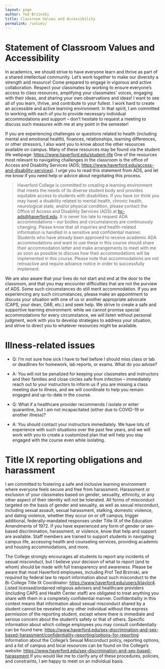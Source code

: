 ```yaml
---
layout: page
author: Ted Brzinski
title: Classroom Values and Accessibility 
permalink: /values/
---
```


# Statement of Classroom Values and Accessibility

In academics, we should strive to have everyone learn and thrive as part of a shared intellectual community. Let’s work together to make our diversity a strength and resource! Come prepared to engage in vigorous and active collaboration. Respect your classmates by working to ensure everyone’s access to class resources, amplifying your classmates' voices, engaging with their ideas, and sharing your own observations and ideas! I want to see all of you learn, thrive, and contribute to your fullest. I work hard to create an accessible and active learning environment. In that spirit, I am committed to working with each of you to provide necessary individual accommodations and support – don’t hesitate to request a meeting to discuss such measures with me at any point in the semester! 
 
If you are experiencing challenges or questions related to health (including mental and emotional health), finances, relationships, learning differences, or other stressors, I also want you to know about the other resources available on campus. Many of these resources may be found via the student life webpage: https://www.haverford.edu/student-life
One of the resources most relevant to navigating challenges in the classroom is the office of Access and Disability Services (ADS; https://www.haverford.edu/access-and-disability-services). I urge you to read this statement from ADS, and let me know if you need help or advice about negotiating this process.

> Haverford College is committed to creating a learning environment that meets the needs of its diverse student body and provides equitable access to students with disabilities. If you have (or think you may have) a disability related to mental health, chronic health, neurological state, and/or physical condition, please contact the Office of Access and Disability Services (ADS) at hc-ads@haverford.edu. It is never too late to request ADA accommodations – our bodies and circumstances are continuously changing. Please know that all inquiries and health-related information is handled in a sensitive and confidential manner.
> Students who have already been approved to receive academic ADA accommodations and want to use these in this course should share their accommodation letter and make arrangements to meet with me as soon as possible to discuss how their accommodations will be implemented in this course. Please note that accommodations are not retroactive and require advance notice in order to successfully implement.

We are also aware that your lives do not start and end at the door to the classroom, and that you may encounter difficulties that are not the purview of ADS. Some such circumstances do still merit accommodation. If you are experiencing any such circumstances, please make an appointment to discuss your situation with one of us or another appropriate advocate (CAPS, your dean, OAR, etc.) and seek help. We strive to create a safe and supportive learning environment: while we cannot promise special accommodations for every circumstance, we will listen without personal judgment, work with you to develop strategies to address your situation, and strive to direct you to whatever resources might be available.

# Illness-related issues

 - Q:  I’m not sure how sick I have to feel before I should miss class or lab or deadlines for homework, lab reports, or exams.  What do you advise?

 - A: You will not be penalized for keeping your classmates and instructors and their families and close circles safe from infection – immediately reach out to your instructors to inform us if you are missing a class meeting due to illness, and we will coordinate to help you remain engaged and up-to-date in the course.

 - Q:  What if a healthcare provider recommends I isolate or enter quarantine, but I am not incapacitated (either due to COVID-19 or another illness)?

 - A:  You should contact your instructors immediately. We have lots of experience with such situations over the past few years, and we will work with you to create a customized plan that will help you stay engaged with the course even while isolating.

# Title IX reporting obligations and harassment

I am committed to fostering a safe and inclusive learning environment where everyone feels secure and free from harassment. Harassment or exclusion of your classmates based on gender, sexuality, ethnicity, or any other aspect of their identity will not be tolerated.
All forms of misconduct targeted on the basis of gender and sexuality, as well as sexual misconduct, including sexual assault, sexual harassment, stalking, domestic violence, and dating violence, whether they occur on or off campus, trigger additional, federally-mandated responses under Title IX of the Education Amendments of 1972. If you have experienced any form of gender or sex-based discrimination, harassment, or violence, know that help and support are available. Staff members are trained to support students in navigating campus life, accessing health and counseling services, providing academic and housing accommodations, and more. 

The College strongly encourages all students to report any incidents of sexual misconduct, but I believe your decision of what to report (and to whom) should be made with full transparency and awareness. Please be aware that most Haverford employees, including Prof Ted Brzinski, are *required* by federal law to report information about such misconduct to the Bi-College Title IX Coordinator: https://www.haverford.edu/users/ktaylor4.
Listed licensed/ordained religious advisers and healthcare providers (including CAPS and Health Center staff) are obligated to treat anything you share with them in a completely confidential manner. Confidentiality in this context means that information about sexual misconduct shared by a student cannot be revealed to any other individual without the express permission of the reporting student, except where there is immediate and serious concern about the student’s safety or that of others. Specific information about which college employees you may consult confidentially can be found here: https://www.haverford.edu/sex-discrimination-and-sex-based-harassment/confidentiality-reporting/options-for-reporting
Information about the College’s Sexual Misconduct policy, reporting options, and a list of campus and local resources can be found on the College’s website: https://www.haverford.edu/sex-discrimination-and-sex-based-harassment
If you would like me to clarify any of these procedures, policies, and constraints, I am happy to meet on an individual basis.
